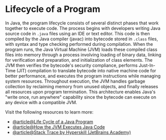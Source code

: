 # Lifecycle of a Program

In Java, the program lifecycle consists of several distinct phases that work together to execute code. The process begins with developers writing Java source code in `.java` files using an IDE or text editor. This code is then compiled by the Java compiler (javac) into bytecode stored in `.class` files, with syntax and type checking performed during compilation. When the program runs, the Java Virtual Machine (JVM) loads these compiled class files into memory through a process involving loading of binary data, linking for verification and preparation, and initialization of class elements. The JVM then verifies the bytecode's security compliance, performs Just-In-Time (JIT) compilation to translate bytecode into native machine code for better performance, and executes the program instructions while managing system resources. Throughout execution, the JVM handles garbage collection by reclaiming memory from unused objects, and finally releases all resources upon program termination. This architecture enables Java's "write once, run anywhere" capability since the bytecode can execute on any device with a compatible JVM.

Visit the following resources to learn more:

- [@article@Life Cycle of a Java Program](https://www.startertutorials.com/corejava/life-cycle-java-program.html)
- [@article@How the JVM Executes Java Code](https://www.cesarsotovalero.net/blog/how-the-jvm-executes-java-code.html)
- [@article@Stack Тrace by Hyperskill (JetBrains Academy)](https://hyperskill.org/learn/step/17477)
